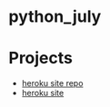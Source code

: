 # python_july


# Projects

- [heroku site repo](https://github.com/tmax818/flask-ajax-322)
- [heroku site](https://flask-ajax-322.herokuapp.com/)